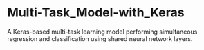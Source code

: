 # Multi-Task_Model-with_Keras
A Keras-based multi-task learning model performing simultaneous regression and classification using shared neural network layers.
